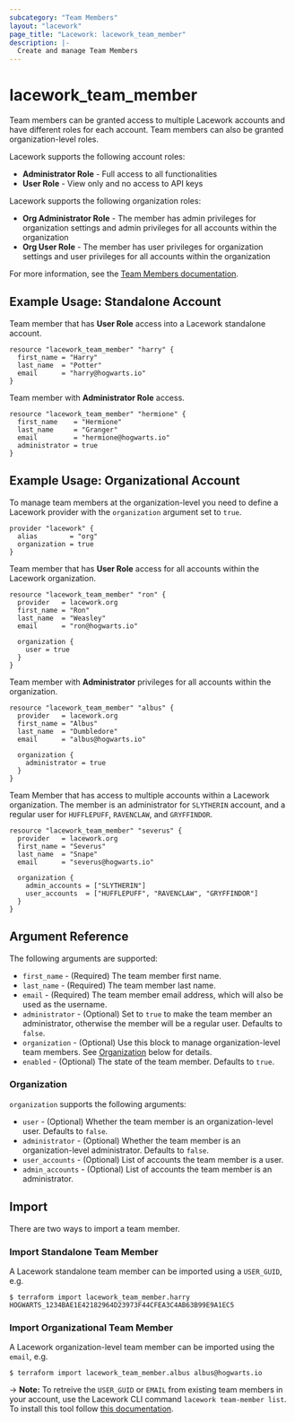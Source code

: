 ```yaml
---
subcategory: "Team Members"
layout: "lacework"
page_title: "Lacework: lacework_team_member"
description: |-
  Create and manage Team Members
---
```


# lacework\_team\_member

Team members can be granted access to multiple Lacework accounts and have different roles for each account. Team members can also be granted organization-level roles.

Lacework supports the following account roles:
* **Administrator Role** - Full access to all functionalities
* **User Role** - View only and no access to API keys

Lacework supports the following organization roles:
* **Org Administrator Role** - The member has admin privileges for organization settings and admin privileges for all accounts within the organization
* **Org User Role** - The member has user privileges for organization settings and user privileges for all accounts within the organization

For more information, see the [Team Members documentation](https://docs.lacework.com/team-members).

## Example Usage: Standalone Account

Team member that has **User Role** access into a Lacework standalone account.

```hcl
resource "lacework_team_member" "harry" {
  first_name = "Harry"
  last_name  = "Potter"
  email      = "harry@hogwarts.io"
}
```
Team member with **Administrator Role** access.

```hcl
resource "lacework_team_member" "hermione" {
  first_name    = "Hermione"
  last_name     = "Granger"
  email         = "hermione@hogwarts.io"
  administrator = true
}
```

## Example Usage: Organizational Account

To manage team members at the organization-level you need to define a Lacework provider with the
`organization` argument set to `true`.

```hcl
provider "lacework" {
  alias        = "org"
  organization = true
}
```

Team member that has **User Role** access for all accounts within the Lacework organization.

```hcl
resource "lacework_team_member" "ron" {
  provider   = lacework.org
  first_name = "Ron"
  last_name  = "Weasley"
  email      = "ron@hogwarts.io"

  organization {
    user = true
  }
}
```

Team member with **Administrator** privileges for all accounts within the organization.

```hcl
resource "lacework_team_member" "albus" {
  provider   = lacework.org
  first_name = "Albus"
  last_name  = "Dumbledore"
  email      = "albus@hogwarts.io"

  organization {
    administrator = true
  }
}
```

Team Member that has access to multiple accounts within a Lacework organization. The member is an
administrator for `SLYTHERIN` account, and a regular user for `HUFFLEPUFF`, `RAVENCLAW`, and `GRYFFINDOR`.

```hcl
resource "lacework_team_member" "severus" {
  provider   = lacework.org
  first_name = "Severus"
  last_name  = "Snape"
  email      = "severus@hogwarts.io"

  organization {
    admin_accounts = ["SLYTHERIN"]
    user_accounts  = ["HUFFLEPUFF", "RAVENCLAW", "GRYFFINDOR"]
  }
}
```

## Argument Reference

The following arguments are supported:

* `first_name` - (Required) The team member first name.
* `last_name` - (Required) The team member last name.
* `email` - (Required) The team member email address, which will also be used as the username.
* `administrator` - (Optional) Set to `true` to make the team member an administrator, otherwise the member will be a regular user. Defaults to `false`.
* `organization` - (Optional) Use this block to manage organization-level team members. See [Organization](#organization) below for details.
* `enabled` - (Optional) The state of the team member. Defaults to `true`.

### Organization

`organization` supports the following arguments:

* `user` - (Optional) Whether the team member is an organization-level user. Defaults to `false`.
* `administrator` - (Optional) Whether the team member is an organization-level administrator. Defaults to `false`.
* `user_accounts` - (Optional) List of accounts the team member is a user.
* `admin_accounts` - (Optional) List of accounts the team member is an administrator.

## Import

There are two ways to import a team member.

### Import Standalone Team Member
A Lacework standalone team member can be imported using a `USER_GUID`, e.g.

```
$ terraform import lacework_team_member.harry HOGWARTS_1234BAE1E42182964D23973F44CFEA3C4AB63B99E9A1EC5
```

### Import Organizational Team Member
A Lacework organization-level team member can be imported using the `email`, e.g.

```
$ terraform import lacework_team_member.albus albus@hogwarts.io
```

-> **Note:** To retreive the `USER_GUID` or `EMAIL` from existing team members in your account,
use the Lacework CLI command `lacework team-member list`. To install this tool follow
[this documentation](https://github.com/lacework/go-sdk/wiki/CLI-Documentation#installation).
